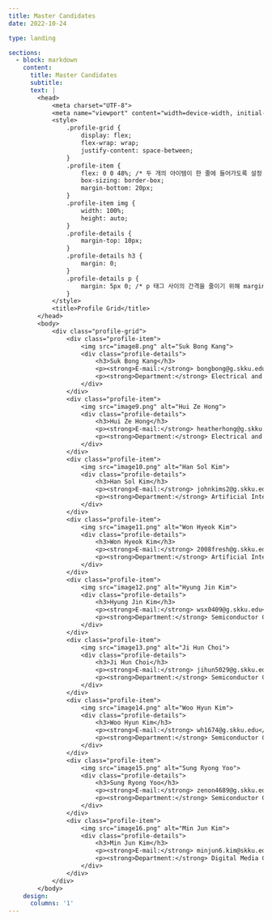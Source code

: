 ```yaml
---
title: Master Candidates
date: 2022-10-24

type: landing

sections:
  - block: markdown
    content:
      title: Master Candidates
      subtitle: 
      text: |
        <head>
            <meta charset="UTF-8">
            <meta name="viewport" content="width=device-width, initial-scale=1.0">
            <style>
                .profile-grid {
                    display: flex;
                    flex-wrap: wrap;
                    justify-content: space-between;
                }
                .profile-item {
                    flex: 0 0 48%; /* 두 개의 아이템이 한 줄에 들어가도록 설정 */
                    box-sizing: border-box;
                    margin-bottom: 20px;
                }
                .profile-item img {
                    width: 100%;
                    height: auto;
                }
                .profile-details {
                    margin-top: 10px;
                }
                .profile-details h3 {
                    margin: 0;
                }
                .profile-details p {
                    margin: 5px 0; /* p 태그 사이의 간격을 줄이기 위해 margin을 조절 */
                }
            </style>
            <title>Profile Grid</title>
        </head>
        <body>
            <div class="profile-grid">
                <div class="profile-item">
                    <img src="image8.png" alt="Suk Bong Kang">
                    <div class="profile-details">
                        <h3>Suk Bong Kang</h3>
                        <p><strong>E-mail:</strong> bongbong@g.skku.edu</p>
                        <p><strong>Department:</strong> Electrical and Computer Engineering</p>
                    </div>
                </div>
                <div class="profile-item">
                    <img src="image9.png" alt="Hui Ze Hong">
                    <div class="profile-details">
                        <h3>Hui Ze Hong</h3>
                        <p><strong>E-mail:</strong> heatherhong@g.skku.edu</p>
                        <p><strong>Department:</strong> Electrical and Computer Engineering</p>
                    </div>
                </div>
                <div class="profile-item">
                    <img src="image10.png" alt="Han Sol Kim">
                    <div class="profile-details">
                        <h3>Han Sol Kim</h3>
                        <p><strong>E-mail:</strong> johnkims2@g.skku.edu</p>
                        <p><strong>Department:</strong> Artificial Intelligence</p>
                    </div>
                </div>
                <div class="profile-item">
                    <img src="image11.png" alt="Won Hyeok Kim">
                    <div class="profile-details">
                        <h3>Won Hyeok Kim</h3>
                        <p><strong>E-mail:</strong> 2008fresh@g.skku.edu</p>
                        <p><strong>Department:</strong> Artificial Intelligence</p>
                    </div>
                </div>
                <div class="profile-item">
                    <img src="image12.png" alt="Hyung Jin Kim">
                    <div class="profile-details">
                        <h3>Hyung Jin Kim</h3>
                        <p><strong>E-mail:</strong> wsx0409@g.skku.edu</p>
                        <p><strong>Department:</strong> Semiconductor Convergence Engineering</p>
                    </div>
                </div>
                <div class="profile-item">
                    <img src="image13.png" alt="Ji Hun Choi">
                    <div class="profile-details">
                        <h3>Ji Hun Choi</h3>
                        <p><strong>E-mail:</strong> jihun5029@g.skku.edu</p>
                        <p><strong>Department:</strong> Semiconductor Convergence Engineering</p>
                    </div>
                </div>
                <div class="profile-item">
                    <img src="image14.png" alt="Woo Hyun Kim">
                    <div class="profile-details">
                        <h3>Woo Hyun Kim</h3>
                        <p><strong>E-mail:</strong> wh1674@g.skku.edu</p>
                        <p><strong>Department:</strong> Semiconductor Convergence Engineering</p>
                    </div>
                </div>
                <div class="profile-item">
                    <img src="image15.png" alt="Sung Ryong Yoo">
                    <div class="profile-details">
                        <h3>Sung Ryong Yoo</h3>
                        <p><strong>E-mail:</strong> zenon4689@g.skku.edu</p>
                        <p><strong>Department:</strong> Semiconductor Convergence Engineering</p>
                    </div>
                </div>
                <div class="profile-item">
                    <img src="image16.png" alt="Min Jun Kim">
                    <div class="profile-details">
                        <h3>Min Jun Kim</h3>
                        <p><strong>E-mail:</strong> minjun6.kim@skku.edu</p>
                        <p><strong>Department:</strong> Digital Media Communication Engineering</p>
                    </div>
                </div>
            </div>
        </body>
    design:
      columns: '1'
---
```



